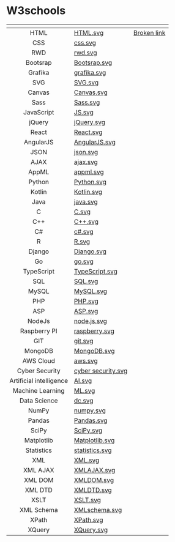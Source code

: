 # W3schools

<table data-view="cards"><thead><tr><th align="center"></th><th data-hidden data-card-cover data-type="files"></th><th data-hidden data-card-target data-type="content-ref"></th></tr></thead><tbody><tr><td align="center">HTML</td><td><a href=".gitbook/assets/HTML.svg">HTML.svg</a></td><td><a href="broken-reference">Broken link</a></td></tr><tr><td align="center">CSS</td><td><a href=".gitbook/assets/css.svg">css.svg</a></td><td></td></tr><tr><td align="center">RWD</td><td><a href=".gitbook/assets/rwd.svg">rwd.svg</a></td><td></td></tr><tr><td align="center">Bootsrap</td><td><a href=".gitbook/assets/Bootsrap.svg">Bootsrap.svg</a></td><td></td></tr><tr><td align="center">Grafika</td><td><a href=".gitbook/assets/grafika.svg">grafika.svg</a></td><td></td></tr><tr><td align="center">SVG</td><td><a href=".gitbook/assets/SVG.svg">SVG.svg</a></td><td></td></tr><tr><td align="center">Canvas</td><td><a href=".gitbook/assets/Canvas.svg">Canvas.svg</a></td><td></td></tr><tr><td align="center">Sass</td><td><a href=".gitbook/assets/Sass.svg">Sass.svg</a></td><td></td></tr><tr><td align="center">JavaScript</td><td><a href=".gitbook/assets/JS.svg">JS.svg</a></td><td></td></tr><tr><td align="center">jQuery</td><td><a href=".gitbook/assets/jQuery.svg">jQuery.svg</a></td><td></td></tr><tr><td align="center">React</td><td><a href=".gitbook/assets/React.svg">React.svg</a></td><td></td></tr><tr><td align="center">AngularJS</td><td><a href=".gitbook/assets/AngularJS.svg">AngularJS.svg</a></td><td></td></tr><tr><td align="center">JSON</td><td><a href=".gitbook/assets/json.svg">json.svg</a></td><td></td></tr><tr><td align="center">AJAX</td><td><a href=".gitbook/assets/ajax.svg">ajax.svg</a></td><td></td></tr><tr><td align="center">AppML</td><td><a href=".gitbook/assets/appml.svg">appml.svg</a></td><td></td></tr><tr><td align="center">Python</td><td><a href=".gitbook/assets/Python.svg">Python.svg</a></td><td></td></tr><tr><td align="center">Kotlin</td><td><a href=".gitbook/assets/Kotlin.svg">Kotlin.svg</a></td><td></td></tr><tr><td align="center">Java</td><td><a href=".gitbook/assets/java.svg">java.svg</a></td><td></td></tr><tr><td align="center">C</td><td><a href=".gitbook/assets/C.svg">C.svg</a></td><td></td></tr><tr><td align="center">C++</td><td><a href=".gitbook/assets/C++.svg">C++.svg</a></td><td></td></tr><tr><td align="center">C#</td><td><a href=".gitbook/assets/c#.svg">c#.svg</a></td><td></td></tr><tr><td align="center">R</td><td><a href=".gitbook/assets/R.svg">R.svg</a></td><td></td></tr><tr><td align="center">Django</td><td><a href=".gitbook/assets/Django.svg">Django.svg</a></td><td></td></tr><tr><td align="center">Go</td><td><a href=".gitbook/assets/go.svg">go.svg</a></td><td></td></tr><tr><td align="center">TypeScript</td><td><a href=".gitbook/assets/TypeScript.svg">TypeScript.svg</a></td><td></td></tr><tr><td align="center">SQL</td><td><a href=".gitbook/assets/SQL.svg">SQL.svg</a></td><td></td></tr><tr><td align="center">MySQL</td><td><a href=".gitbook/assets/MySQL.svg">MySQL.svg</a></td><td></td></tr><tr><td align="center">PHP</td><td><a href=".gitbook/assets/PHP.svg">PHP.svg</a></td><td></td></tr><tr><td align="center">ASP</td><td><a href=".gitbook/assets/ASP.svg">ASP.svg</a></td><td></td></tr><tr><td align="center">NodeJs</td><td><a href=".gitbook/assets/node.js.svg">node.js.svg</a></td><td></td></tr><tr><td align="center">Raspberry PI</td><td><a href=".gitbook/assets/raspberry.svg">raspberry.svg</a></td><td></td></tr><tr><td align="center">GIT</td><td><a href=".gitbook/assets/git.svg">git.svg</a></td><td></td></tr><tr><td align="center">MongoDB</td><td><a href=".gitbook/assets/MongoDB.svg">MongoDB.svg</a></td><td></td></tr><tr><td align="center">AWS Cloud</td><td><a href=".gitbook/assets/aws.svg">aws.svg</a></td><td></td></tr><tr><td align="center">Cyber Security</td><td><a href=".gitbook/assets/cyber security.svg">cyber security.svg</a></td><td></td></tr><tr><td align="center">Artificial intelligence</td><td><a href=".gitbook/assets/AI.svg">AI.svg</a></td><td></td></tr><tr><td align="center">Machine Learning</td><td><a href=".gitbook/assets/ML.svg">ML.svg</a></td><td></td></tr><tr><td align="center">Data Science</td><td><a href=".gitbook/assets/dc.svg">dc.svg</a></td><td></td></tr><tr><td align="center">NumPy</td><td><a href=".gitbook/assets/numpy.svg">numpy.svg</a></td><td></td></tr><tr><td align="center">Pandas</td><td><a href=".gitbook/assets/Pandas.svg">Pandas.svg</a></td><td></td></tr><tr><td align="center">SciPy</td><td><a href=".gitbook/assets/SciPy.svg">SciPy.svg</a></td><td></td></tr><tr><td align="center">Matplotlib</td><td><a href=".gitbook/assets/Matplotlib.svg">Matplotlib.svg</a></td><td></td></tr><tr><td align="center">Statistics</td><td><a href=".gitbook/assets/statistics.svg">statistics.svg</a></td><td></td></tr><tr><td align="center">XML</td><td><a href=".gitbook/assets/XML.svg">XML.svg</a></td><td></td></tr><tr><td align="center">XML AJAX</td><td><a href=".gitbook/assets/XMLAJAX.svg">XMLAJAX.svg</a></td><td></td></tr><tr><td align="center">XML DOM</td><td><a href=".gitbook/assets/XMLDOM.svg">XMLDOM.svg</a></td><td></td></tr><tr><td align="center">XML DTD</td><td><a href=".gitbook/assets/XMLDTD.svg">XMLDTD.svg</a></td><td></td></tr><tr><td align="center">XSLT</td><td><a href=".gitbook/assets/XSLT.svg">XSLT.svg</a></td><td></td></tr><tr><td align="center">XML Schema</td><td><a href=".gitbook/assets/XMLschema.svg">XMLschema.svg</a></td><td></td></tr><tr><td align="center">XPath</td><td><a href=".gitbook/assets/XPath.svg">XPath.svg</a></td><td></td></tr><tr><td align="center">XQuery</td><td><a href=".gitbook/assets/XQuery.svg">XQuery.svg</a></td><td></td></tr></tbody></table>
